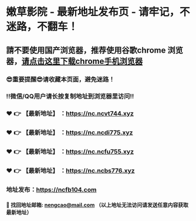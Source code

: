 # 嫩草影院 - 最新地址发布页 - 请牢记，不迷路，不翻车！

## 請不要使用国产浏览器，推荐使用谷歌chrome 浏览器，<a href = "https://www.google.cn/chrome/">请点击这里下载chrome手机浏览器</a>

### :sunglasses:重要提醒:sunglasses:请收藏本页面，避免迷路！
### ‼️微信/QQ用户请长按复制地址到浏览器里访问‼️

### :heart: :point_right: 【最新地址】 ：https://nc.ncvt744.xyz
### :heart: :point_right: 【最新地址】 ：https://nc.ncdi775.xyz
### :heart: :point_right: 【最新地址】 ：https://nc.ncfu755.xyz
### :heart: :point_right: 【最新地址】 ：https://nc.ncbs776.xyz

### 地址发布：https://ncfb104.com

#### :e-mail: __找回地址邮箱: nengcao@mail.com （以上地址无法访问请发送任意内容获取最新地址）__
